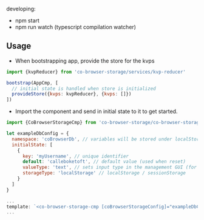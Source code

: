 developing:

- npm start
- npm run watch (typescript compilation watcher)

## Usage

- When bootstrapping app, provide the store for the kvps

```javascript
import {kvpReducer} from 'co-browser-storage/services/kvp-reducer'

bootstrap(AppCmp, [
  // initial state is handled when store is initialized
  provideStore({kvps: kvpReducer}, {kvps: []})
])
```

- Import the component and send in initial state to it to get started.

```javascript
import {CoBrowserStorageCmp} from 'co-browser-storage/co-browser-storage-cmp'

let exampleDbConfig = {
  namespace: 'coBrowserDb', // variables will be stored under localStorage['coBrowserDb' + '.' + 'myUserName']
  initialState: [
    {
      key: 'myUsername', // unique identifier
      default: 'calleboketoft', // default value (used when reset)
      valueType: 'text', // sets input type in the management GUI (for example text/password/number)
      storageType: 'localStorage' // localStorage / sessionStorage
    }
  ]
}

...
template: `<co-browser-storage-cmp [coBrowserStorageConfig]="exampleDbConfig"></co-browser-storage-cmp>`
...
```
